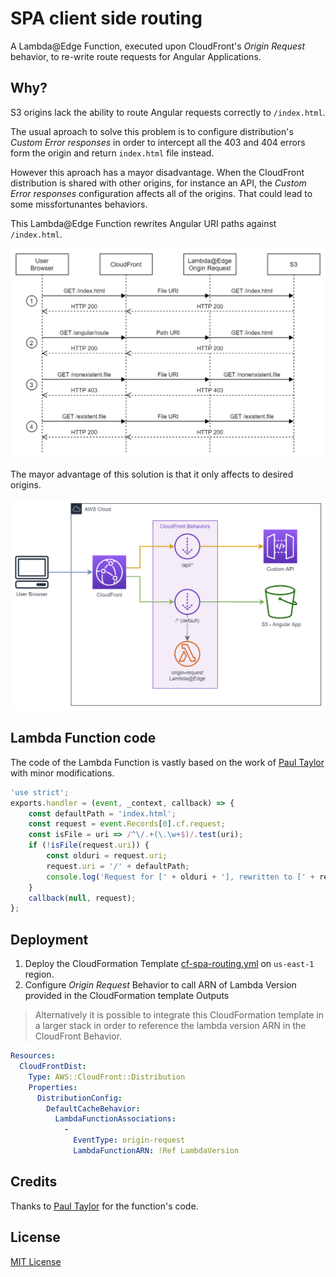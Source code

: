 # SPA client side routing

A Lambda@Edge Function, executed upon CloudFront's _Origin Request_ behavior, to re-write route requests for Angular Applications.

## Why?

S3 origins lack the ability to route Angular requests correctly to `/index.html`. 

The usual aproach to solve this problem is to configure distribution's _Custom Error responses_ in order to intercept all the 403 and 404 errors form the origin and return `index.html` file instead.

However this aproach has a mayor disadvantage. When the CloudFront distribution is shared with other origins, for instance an API, the _Custom Error responses_ configuration affects all of the origins. That could lead to some missfortunantes behaviors.

This Lambda@Edge Function rewrites Angular URI paths against `/index.html`.

![Flow diagram](img/diagram-Flow.png "Flow diagram")

The mayor advantage of this solution is that it only affects to desired origins.

![Architecture diagram](img/diagram-Architecture.png "Architecture diagram")

## Lambda Function code

The code of the Lambda Function is vastly based on the work of [Paul Taylor](https://github.com/ptylr/Lambda-at-Edge/tree/master/EdgeAngular) with minor modifications.


```javascript
'use strict';
exports.handler = (event, _context, callback) => {
    const defaultPath = 'index.html';
    const request = event.Records[0].cf.request;
    const isFile = uri => /^\/.+(\.\w+$)/.test(uri);
    if (!isFile(request.uri)) {
        const olduri = request.uri;
        request.uri = '/' + defaultPath;
        console.log('Request for [' + olduri + '], rewritten to [' + request.uri + ']');
    }
    callback(null, request);
};
```

## Deployment

1. Deploy the CloudFormation Template [cf-spa-routing.yml](cf-spa-routing.yml) on `us-east-1` region.
2. Configure _Origin Request_ Behavior to call ARN of Lambda Version provided in the CloudFormation template Outputs

>Alternatively it is possible to integrate this CloudFormation template in a larger stack in order to reference the lambda version ARN in the CloudFront Behavior.

```yaml
Resources:
  CloudFrontDist:
    Type: AWS::CloudFront::Distribution
    Properties: 
      DistributionConfig: 
        DefaultCacheBehavior:
          LambdaFunctionAssociations:
            - 
              EventType: origin-request
              LambdaFunctionARN: !Ref LambdaVersion
```
## Credits
Thanks to [Paul Taylor](https://github.com/ptylr) for the function's code.
## License
[MIT License](LICENSE)